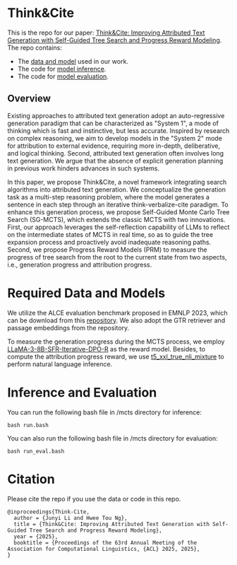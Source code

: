 # Think&Cite

This is the repo for our paper: [Think&Cite: Improving Attributed Text Generation with Self-Guided Tree Search and Progress Reward Modeling](https://arxiv.org/pdf/2412.14860). The repo contains:

- The [data and model](#required-data-and-models) used in our work.
- The code for [model inference](#inference-and-evaluation).
- The code for [model evaluation](#inference-and-evaluation).

## Overview

Existing approaches to attributed text generation adopt an auto-regressive generation paradigm that can be characterized as "System 1", a mode of thinking which is fast and instinctive, but less accurate. Inspired by research on complex reasoning, we aim to develop models in the "System 2" mode for attribution to external evidence, requiring more in-depth, deliberative, and logical thinking. Second, attributed text generation often involves long text generation. We argue that the absence of explicit generation planning in previous work hinders advances in such systems.

In this paper, we propose Think&Cite, a novel framework integrating search algorithms into attributed text generation. We conceptualize the generation task as a multi-step reasoning problem, where the model generates a sentence in each step through an iterative think-verbalize-cite paradigm. To enhance this generation process, we propose Self-Guided Monte Carlo Tree Search (SG-MCTS), which extends the classic MCTS with two innovations. First, our approach leverages the self-reflection capability of LLMs to reflect on the intermediate states of MCTS in real time, so as to guide the tree expansion process and proactively avoid inadequate reasoning paths.  Second, we propose Progress Reward Models (PRM) to measure the progress of tree search from the root to the current state from two aspects, i.e., generation progress and attribution progress.

# Required Data and Models 

We utilize the ALCE evaluation benchmark proposed in EMNLP 2023, which can be download from this [repository](https://github.com/princeton-nlp/ALCE). We also adopt the GTR retriever and passage embeddings from the repository. 

To measure the generation progress during the MCTS process, we employ [LLaMA-3-8B-SFR-Iterative-DPO-R](https://huggingface.co/Salesforce/LLaMA-3-8B-SFR-Iterative-DPO-R) as the reward model. Besides, to compute the attribution progress reward, we use [t5_xxl_true_nli_mixture](https://huggingface.co/google/t5_xxl_true_nli_mixture) to perform natural language inference. 

# Inference and Evaluation

You can run the following bash file in /mcts directory for inference:

```
bash run.bash
```

You can also run the following bash file in /mcts directory for evaluation:

```
bash run_eval.bash
```

# Citation

Please cite the repo if you use the data or code in this repo.

```
@inproceedings{Think-Cite,
  author = {Junyi Li and Hwee Tou Ng},
  title = {Think&Cite: Improving Attributed Text Generation with Self-Guided Tree Search and Progress Reward Modeling},
  year = {2025},
  booktitle = {Proceedings of the 63rd Annual Meeting of the Association for Computational Linguistics, {ACL} 2025, 2025},
}
```
